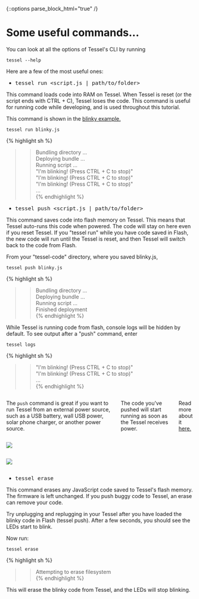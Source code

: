{::options parse_block_html="true" /}

# Some useful commands...

You can look at all the options of Tessel's CLI by running

`tessel --help`

Here are a few of the most useful ones:

* <big> `tessel run <script.js | path/to/folder>` </big>

This command loads code into RAM on Tessel. When Tessel is reset (or the script ends with CTRL + C), Tessel loses the code. This command is useful for running code while developing, and is used throughout this tutorial.

This command is shown in the [blinky example.](blinky.html)

`tessel run blinky.js`

{% highlight sh %}
>> Bundling directory ...  
>> Deploying bundle ...  
>> Running script ...  
>> "I'm blinking! (Press CTRL + C to stop)"  
>> "I'm blinking! (Press CTRL + C to stop)"  
>> "I'm blinking! (Press CTRL + C to stop)"  
>> ...  
{% endhighlight %}

* <big> `tessel push <script.js | path/to/folder>` </big>

This command saves code into flash memory on Tessel. This means that Tessel auto-runs this code when powered. The code will stay on here even if you reset Tessel. If you "tessel run" while you have code saved in Flash, the new code will run until the Tessel is reset, and then Tessel will switch back to the code from Flash.

From your "tessel-code" directory, where you saved blinky.js,

`tessel push blinky.js`

{% highlight sh %}
>> Bundling directory ...  
>> Deploying bundle ...  
>> Running script ...  
>> Finished deployment  
{% endhighlight %}

While Tessel is running code from flash, console logs will be hidden by default. To see output after a "push" command, enter

`tessel logs`

{% highlight sh %}
>> "I'm blinking! (Press CTRL + C to stop)"  
>> "I'm blinking! (Press CTRL + C to stop)"  
>> ...  
{% endhighlight %}

<div class="row">
<div class="large-4 columns">

The `push` command is great if you want to run Tessel from an external power source, such as a USB battery, wall USB power, solar phone charger, or another power source.

The code you've pushed will start running as soon as the Tessel receives power.

Read more about it [here.](https://tessel.io/docs/untethered)

</div>
<div class="large-4 columns">

![](https://s3.amazonaws.com/technicalmachine-assets/doc+pictures/tessel-battery.jpg)

</div>
<div class="large-4 columns">

![](https://s3.amazonaws.com/technicalmachine-assets/doc+pictures/tessel-plug.jpg)

</div>
</div>

* <big> `tessel erase` </big>

This command erases any JavaScript code saved to Tessel's flash memory. The firmware is left unchanged. If you push buggy code to Tessel, an erase can remove your code.

Try unplugging and replugging in your Tessel after you have loaded the blinky code in Flash (tessel push). After a few seconds, you should see the LEDs start to blink.

Now run:

`tessel erase`

{% highlight sh %}
>> Attempting to erase filesystem  
{% endhighlight %}

This will erase the blinky code from Tessel, and the LEDs will stop blinking.
